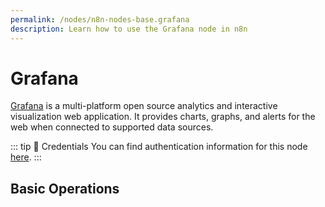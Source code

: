 ```yaml
---
permalink: /nodes/n8n-nodes-base.grafana
description: Learn how to use the Grafana node in n8n
---
```


# Grafana

[Grafana](https://grafana.com/) is a multi-platform open source analytics and interactive visualization web application. It provides charts, graphs, and alerts for the web when connected to supported data sources.

::: tip 🔑 Credentials
You can find authentication information for this node [here](../../../credentials/Grafana/README.md).
:::

## Basic Operations

<Resource node="n8n-nodes-base.grafana" />

